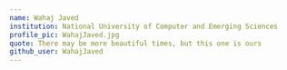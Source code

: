 ```yaml
---
name: Wahaj Javed
institution: National University of Computer and Emerging Sciences 
profile_pic: WahajJaved.jpg
quote: There may be more beautiful times, but this one is ours
github_user: WahajJaved
---
```

